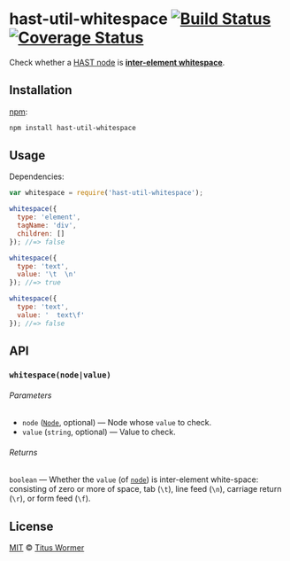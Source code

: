 # hast-util-whitespace [![Build Status][build-badge]][build-page] [![Coverage Status][coverage-badge]][coverage-page]

Check whether a [HAST node][hast] is [**inter-element
whitespace**][spec].

## Installation

[npm][]:

```bash
npm install hast-util-whitespace
```

## Usage

Dependencies:

```javascript
var whitespace = require('hast-util-whitespace');

whitespace({
  type: 'element',
  tagName: 'div',
  children: []
}); //=> false

whitespace({
  type: 'text',
  value: '\t  \n'
}); //=> true

whitespace({
  type: 'text',
  value: '  text\f'
}); //=> false
```

## API

### `whitespace(node|value)`

###### Parameters

*   `node` ([`Node`][node], optional) — Node whose `value` to check.
*   `value` (`string`, optional) — Value to check.

###### Returns

`boolean` — Whether the `value` (of [`node`][text]) is inter-element
white-space: consisting of zero or more of space, tab (`\t`),
line feed (`\n`), carriage return (`\r`), or form feed (`\f`).

## License

[MIT][license] © [Titus Wormer][author]

<!-- Definition -->

[build-badge]: https://img.shields.io/travis/syntax-tree/hast-util-whitespace.svg

[build-page]: https://travis-ci.org/syntax-tree/hast-util-whitespace

[coverage-badge]: https://img.shields.io/codecov/c/github/syntax-tree/hast-util-whitespace.svg

[coverage-page]: https://codecov.io/github/syntax-tree/hast-util-whitespace?branch=master

[npm]: https://docs.npmjs.com/cli/install

[license]: LICENSE

[author]: http://wooorm.com

[hast]: https://github.com/syntax-tree/hast

[spec]: https://html.spec.whatwg.org/#inter-element-whitespace

[node]: https://github.com/syntax-tree/unist#node

[text]: https://github.com/syntax-tree/unist#text
